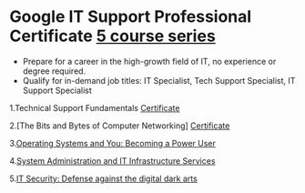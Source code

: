 # Google IT Support Professional Certificate [5 course series](https://www.coursera.org/programs/los-gatos-library-pjaqd/professional-certificates/google-it-support?source=search#courses)

  * Prepare for a career in the high-growth field of IT, no experience or degree required.
  * Qualify for in-demand job titles: IT Specialist, Tech Support Specialist, IT Support Specialist

1.Technical Support Fundamentals [Certificate](https://coursera.org/share/3aaed01cbb2e9560bbaaa1ca60c2766c)

2.[The Bits and Bytes of Computer Networking] [Certificate](https://coursera.org/share/531fe9c9d610462b75ef5569dfc3bb61)

3.[Operating Systems and You: Becoming a Power User](https://www.coursera.org/learn/os-power-user/home/module/1)

4.[System Administration and IT Infrastructure Services](https://www.coursera.org/learn/system-administration-it-infrastructure-services/home/module/1)

5.[IT Security: Defense against the digital dark arts](https://www.coursera.org/learn/it-security/home/module/1)

